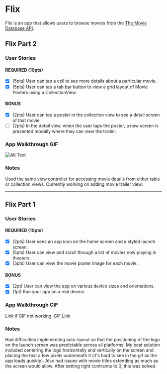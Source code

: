 # Flix

Flix is an app that allows users to browse movies from the [The Movie Database API](http://docs.themoviedb.apiary.io/#).

## Flix Part 2

### User Stories

#### REQUIRED (10pts)
- [x] (5pts) User can tap a cell to see more details about a particular movie.
- [x] (5pts) User can tap a tab bar button to view a grid layout of Movie Posters using a CollectionView.

#### BONUS
- [x] (2pts) User can tap a poster in the collection view to see a detail screen of that movie.
- [ ] (2pts) In the detail view, when the user taps the poster, a new screen is presented modally where they can view the trailer.

### App Walkthrough GIF

![Alt Text](https://media.giphy.com/media/ZHGtVS4NuBjMEsivK9/giphy.gif?cid=790b76114c599763043ce5646234d90afa7989b3bc3e4ec0&rid=giphy.gif&ct=g)

### Notes
Used the same view controller for accessing movie details from either table or collection views. Currently working on adding movie trailer view. 

---

## Flix Part 1

### User Stories

#### REQUIRED (10pts)
- [x] (2pts) User sees an app icon on the home screen and a styled launch screen.
- [x] (5pts) User can view and scroll through a list of movies now playing in theaters.
- [x] (3pts) User can view the movie poster image for each movie.

#### BONUS
- [x] (2pt) User can view the app on various device sizes and orientations.
- [x] (1pt) Run your app on a real device.

### App Walkthrough GIF



Link if GIF not working: [GIF Link](https://i.imgur.com/QWLLUpD.gifv)

### Notes
Had difficulties implementing auto-layout so that the positioning of the logo on the launch screen was predictable across all platforms. My best solution included centering the logo horizontally and vertically on the screen and placing the text a few pixels underneath it (it's hard to see in the gif as the app loads quickly). Also had issues with movie titles extending as much as the screen would allow. After setting right contraints to 0, this was solved.
